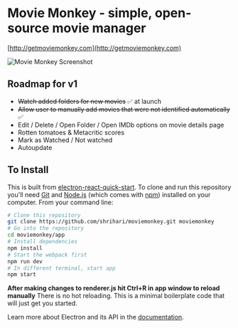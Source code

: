 # Movie Monkey - simple, open-source movie manager

[http://getmoviemonkey.com](http://getmoviemonkey.com)

![Movie Monkey Screenshot](http://getmoviemonkey.com/img/screenshot.jpg)

## Roadmap for v1
* ~~Watch added folders for new movies~~ ✅ at launch
* ~~Allow user to manually add movies that were not identified automatically~~ ✅
* Edit / Delete / Open Folder / Open IMDb options on movie details page
* Rotten tomatoes & Metacritic scores
* Mark as Watched / Not watched
* Autoupdate

## To Install

This is built from [electron-react-quick-start](https://github.com/alexakasanjeev/electron-react-quick-start). To clone and run this repository you'll need [Git](https://git-scm.com) and [Node.js](https://nodejs.org/en/download/) (which comes with [npm](http://npmjs.com)) installed on your computer. From your command line:

```bash
# Clone this repository
git clone https://github.com/shrihari/moviemonkey.git moviemonkey
# Go into the repository
cd moviemonkey/app
# Install dependencies
npm install
# Start the webpack first
npm run dev
# In different terminal, start app
npm start
```

**After making changes to renderer.js hit Ctrl+R in app window to reload manually**
There is no hot reloading. This is a minimal boilerplate code that will just get you started.

Learn more about Electron and its API in the [documentation](http://electron.atom.io/docs/latest).
